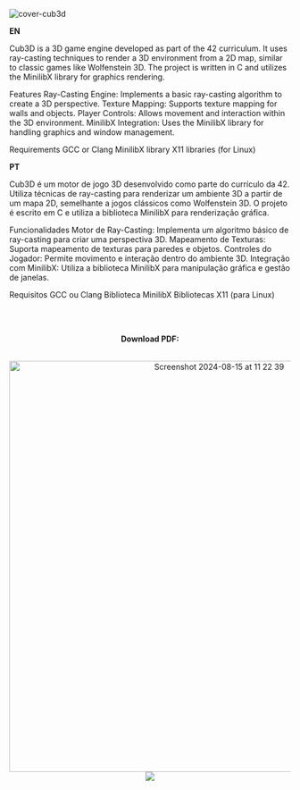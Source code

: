 ![cover-cub3d](https://github.com/user-attachments/assets/453733f8-98f0-4682-b3be-baa89d858398)

**EN**

Cub3D is a 3D game engine developed as part of the 42 curriculum. It uses ray-casting techniques to render a 3D environment from a 2D map, similar to classic games like Wolfenstein 3D. The project is written in C and utilizes the MinilibX library for graphics rendering.

Features
Ray-Casting Engine: Implements a basic ray-casting algorithm to create a 3D perspective.
Texture Mapping: Supports texture mapping for walls and objects.
Player Controls: Allows movement and interaction within the 3D environment.
MinilibX Integration: Uses the MinilibX library for handling graphics and window management.

Requirements
GCC or Clang
MinilibX library
X11 libraries (for Linux)

**PT**

Cub3D é um motor de jogo 3D desenvolvido como parte do currículo da 42. Utiliza técnicas de ray-casting para renderizar um ambiente 3D a partir de um mapa 2D, semelhante a jogos clássicos como Wolfenstein 3D. O projeto é escrito em C e utiliza a biblioteca MinilibX para renderização gráfica.

Funcionalidades
Motor de Ray-Casting: Implementa um algoritmo básico de ray-casting para criar uma perspectiva 3D.
Mapeamento de Texturas: Suporta mapeamento de texturas para paredes e objetos.
Controles do Jogador: Permite movimento e interação dentro do ambiente 3D.
Integração com MinilibX: Utiliza a biblioteca MinilibX para manipulação gráfica e gestão de janelas.

Requisitos
GCC ou Clang
Biblioteca MinilibX
Bibliotecas X11 (para Linux)

<br><br>

<div align="center">

  
**Download PDF:**

<br>

<img width="736" alt="Screenshot 2024-08-15 at 11 22 39" src="">



<a href="https://github.com/margarida-paulo/Minitalk/files/15387655/Minitalk.Subject.pdf">
  <img src="https://github.com/user-attachments/assets/0e997360-943a-421c-8ce5-c44fdee6a578">
</a>

</div>
